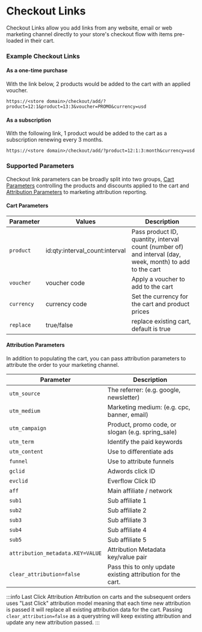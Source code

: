 # Checkout Links

Checkout Links allow you add links from any website, email or web marketing channel directly to your store's checkout flow with items pre-loaded in their cart.

### Example Checkout Links

#### As a one-time purchase

With the link below, 2 products would be added to the cart with an applied voucher.

```
https://<store domain>/checkout/add/?product=12:1&product=13:3&voucher=PROMO&currency=usd

```
#### As a subscription

With the following link, 1 product would be added to the cart as a subscription renewing every 3 months.

```
https://<store domain>/checkout/add/?product=12:1:3:month&currency=usd

```


### Supported Parameters

Checkout link parameters can be broadly split into two groups, [Cart Parameters](#cart-parameters) controlling the products and discounts applied to the cart and [Attribution Parameters](#attribution-parameters) to marketing attribution reporting.

#### Cart Parameters

| Parameter | Values | Description |
| -----------| -------- |--------------------|
| `product` | id:qty:interval_count:interval | Pass product ID, quantity, interval count (number of) and interval (day, week, month) to add to the cart |
| `voucher` | voucher code | Apply a voucher to add to the cart |
| `currency` | currency code | Set the currency for the cart and product prices |
| `replace` | true/false | replace existing cart, default is true |


#### Attribution Parameters
In addition to populating the cart, you can pass attribution parameters to attribute the order to your marketing channel.

| Parameter | Description |
| -----------| -------- |
| `utm_source` | The referrer: (e.g. google, newsletter) |
| `utm_medium` | Marketing medium: (e.g. cpc, banner, email) |
| `utm_campaign` | Product, promo code, or slogan (e.g. spring_sale) |
| `utm_term` | Identify the paid keywords |
| `utm_content` | Use to differentiate ads |
| `funnel` | Use to attribute funnels |
| `gclid` | Adwords click ID |
| `evclid` | Everflow Click ID |
| `aff` | Main affiliate / network |
| `sub1` | Sub affiliate 1 |
| `sub2` | Sub affiliate 2 |
| `sub3` | Sub affiliate 3 |
| `sub4` | Sub affiliate 4 |
| `sub5` | Sub affiliate 5 |
| `attribution_metadata.KEY=VALUE` | Attribution Metadata key/value pair |
| `clear_attribution=false` | Pass this to only update existing attribution for the cart. |

:::info Last Click Attribution
Attribution on carts and the subsequent orders uses "Last Click" attribution model meaning that each time new attribution is passed it will replace all existing attribution data for the cart. Passing `clear_attribution=false` as a querystring will keep existing attribution and update any new attribution passed.
:::
